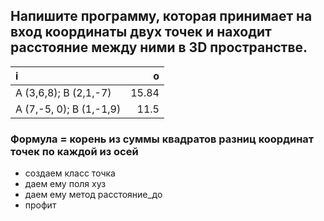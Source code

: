 ## Напишите программу, которая принимает на вход координаты двух точек и находит расстояние между ними в 3D пространстве.
|i|o|
|:-|-:|
A (3,6,8); B (2,1,-7)|15.84
A (7,-5, 0); B (1,-1,9)|11.5

### Формула = корень из суммы квадратов разниц координат точек по каждой из осей
* создаем класс точка
* даем ему поля  хуз
* даем ему метод расстояние_до
* профит

 <!-- Конструктор это фя повторяющая имя класса, содержит связи полей с пространством имен и ничего не возвращает; без конструктора класс нельзя импортировать... значит ли это что это мэйн?  Нет, не значит. В мейне уже можно создавать новые объекты Себя. -->
<!-- делать или не делать фю принимающую 3 инта если конструктор принял 3 войда? 
Не делать. Юзер мд -->